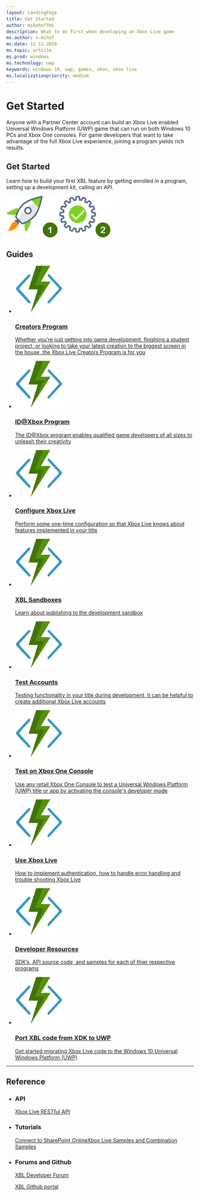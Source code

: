 ```yaml
---
layout: LandingPage
title: Get Started
author: mikehoffms
description: What to do first when developing an Xbox Live game
ms.author: v-mihof
ms.date: 12-11-2018
ms.topic: article
ms.prod: windows
ms.technology: uwp
keywords: windows 10, uwp, games, xbox, xbox live
ms.localizationpriority: medium
---
```


<h1>Get Started</h1>
<p>Anyone with a Partner Center account can build an Xbox Live enabled Universal Windows Platform (UWP) game that can run on both Windows 10 PCs and Xbox One consoles. For game developers that want to take advantage of the full Xbox Live experience, joining a program yields rich results.</p>

<h2>Get Started</h2>
<p>Learn how to build your first XBL feature by getting enrolled in a program, setting up a development kit, calling an API.</p>
<img src="images/common/enroll_step1_icon.svg" alt="Enroll" />
<img src="images/common/setup_step2_icon.svg" alt="Setup" />

<h2>Guides</h2>
<ul class="cardsF panelContent cols cols2">
    <li>
        <a href="">
        <div class="cardSize">
            <div class="cardPadding">
                <div class="card">
                    <div class="cardImageOuter">
                        <div class="cardImage">
                            <img src="images/common/xbl_real_time_activity_placeholder.svg" alt="Creators Program" />
                        </div>
                    </div>
                    <div class="cardText">
                        <h3>Creators Program</h3>
                        <p>Whether you’re just getting into game development, finishing a student project, or looking to take your latest creation to the biggest screen   in the house, the Xbox Live Creators Program is for you</p>
                    </div>
                </div>
            </div>
        </div>
        </a>
    </li>
    <li>
        <a href="">
        <div class="cardSize">
            <div class="cardPadding">
                <div class="card">
                    <div class="cardImageOuter">
                        <div class="cardImage">
                            <img src="images/common/xbl_real_time_activity_placeholder.svg" alt="ID@Xbox Program" />
                        </div>
                    </div>
                    <div class="cardText">
                        <h3>ID@Xbox Program</h3>
                        <p>The ID@Xbox program enables qualified game developers of all sizes to unleash their creativity</p>
                    </div>
                </div>
            </div>
        </div>
        </a>
    </li>
    <li>
        <a href="">
        <div class="cardSize">
            <div class="cardPadding">
                <div class="card">
                    <div class="cardImageOuter">
                        <div class="cardImage">
                            <img src="images/common/xbl_real_time_activity_placeholder.svg" alt="Configure Xbox Live" />
                        </div>
                    </div>
                    <div class="cardText">
                        <h3>Configure Xbox Live</h3>
                        <p>Perform some one-time configuration so that Xbox Live knows about features implemented in your title</p>
                    </div>
                </div>
            </div>
        </div>
        </a>
    </li>
    <li>
        <a href="xbox-live-sandboxes.md">
        <div class="cardSize">
            <div class="cardPadding">
                <div class="card">
                    <div class="cardImageOuter">
                        <div class="cardImage">
                            <img src="images/common/xbl_real_time_activity_placeholder.svg" alt="XBL Sandboxes" />
                        </div>
                    </div>
                    <div class="cardText">
                        <h3>XBL Sandboxes</h3>
                        <p>Learn about publishing to the development sandbox</p>
                    </div>
                </div>
            </div>
        </div>
        </a>
    </li>
    <li>
        <a href="xbox-live-test-accounts.md">
        <div class="cardSize">
            <div class="cardPadding">
                <div class="card">
                    <div class="cardImageOuter">
                        <div class="cardImage">
                            <img src="images/common/xbl_real_time_activity_placeholder.svg" alt="Test Accounts" />
                        </div>
                    </div>
                    <div class="cardText">
                        <h3>Test Accounts</h3>
                        <p>Testing functionality in your title during development, it can be helpful to create additional Xbox Live accounts</p>
                    </div>
                </div>
            </div>
        </div>
        </a>
    </li>
    <li>
        <a href="testing-on-console.md">
        <div class="cardSize">
            <div class="cardPadding">
                <div class="card">
                    <div class="cardImageOuter">
                        <div class="cardImage">
                            <img src="images/common/xbl_real_time_activity_placeholder.svg" alt="Test on Xbox One Console" />
                        </div>
                    </div>
                    <div class="cardText">
                        <h3>Test on Xbox One Console</h3>
                        <p>Use any retail Xbox One Console to test a Universal Windows Platform (UWP) title or app by activating the console's developer mode</p>
                    </div>
                </div>
            </div>
        </div>
        </a>
    </li>
    <li>
        <a href="">
        <div class="cardSize">
            <div class="cardPadding">
                <div class="card">
                    <div class="cardImageOuter">
                        <div class="cardImage">
                            <img src="images/common/xbl_real_time_activity_placeholder.svg" alt="Use Xbox Live" />
                        </div>
                    </div>
                    <div class="cardText">
                        <h3>Use Xbox Live</h3>
                        <p>How to implement authentication, how to handle error handling and trouble shooting Xbox Live</p>
                    </div>
                </div>
            </div>
        </div>
        </a>
    </li>
    <li>
        <a href="xbox-live-resources.md">
        <div class="cardSize">
            <div class="cardPadding">
                <div class="card">
                    <div class="cardImageOuter">
                        <div class="cardImage">
                            <img src="images/common/xbl_real_time_activity_placeholder.svg" alt="Developer Resources" />
                        </div>
                    </div>
                    <div class="cardText">
                        <h3>Developer Resources</h3>
                        <p>SDK’s, API source code, and samples for each of thier respective programs</p>
                    </div>
                </div>
            </div>
        </div>
        </a>
    </li>
    <li>
        <a href="using-xbox-live/porting-xbox-live-code-from-xdk-to-uwp.md">
        <div class="cardSize">
            <div class="cardPadding">
                <div class="card">
                    <div class="cardImageOuter">
                        <div class="cardImage">
                            <img src="images/common/xbl_real_time_activity_placeholder.svg" alt="Port XBL code from XDK to UWP" />
                        </div>
                    </div>
                    <div class="cardText">
                        <h3>Port XBL code from XDK to UWP</h3>
                        <p>Get started migrating Xbox Live code to the Windows 10 Universal Windows Platform (UWP)</p>
                    </div>
                </div>
            </div>
        </div>
        </a>
    </li>
</ul>

<hr>
<h2>Reference</h2>
<ul class="panelContent cardsW">
    <li>
        <div class="cardSize">
            <div class="cardPadding">
                <div class="card">
                    <div class="cardText">
                        <h3>API</h3>
                        <p><a href="" data-linktype="absolute-path">Xbox Live RESTful API</a></p>
                    </div>
                </div>
            </div>
        </div>
    </li>
    <li>
        <div class="cardSize">
            <div class="cardPadding">
                <div class="card">
                    <div class="cardText">
                        <h3>Tutorials</h3>
                        <p><a href="" data-linktype="absolute-path">Connect to SharePoint OnlineXbox Live Samples and Combination Samples</a></p>
                     </div>
                </div>
            </div>
        </div>
    </li>
    <li>
        <div class="cardSize">
            <div class="cardPadding">
                <div class="card">
                    <div class="cardText">
                        <h3>Forums and Github </h3>
                        <p><a href="https://forums.xboxlive.com/index.html" data-linktype="absolute-path">XBL Developer Forum</a></p>
                        <p><a href="https://github.com/Microsoft/xbox-live-api" data-linktype="absolute-path">XBL Github portal</a></p>
                     </div>
                </div>
            </div>
        </div>
    </li>
</ul>